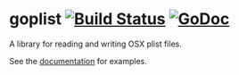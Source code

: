 # goplist [![Build Status](https://travis-ci.org/zach-klippenstein/goplist.svg)](https://travis-ci.org/zach-klippenstein/goplist) [![GoDoc](https://godoc.org/github.com/zach-klippenstein/goplist?status.svg)](https://godoc.org/github.com/zach-klippenstein/goplist)

A library for reading and writing OSX plist files.

See the [documentation](https://godoc.org/github.com/zach-klippenstein/goplist) for examples.
